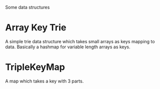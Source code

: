 Some data structures

Array Key Trie
==============

A simple trie data structure which takes small arrays as keys mapping to data. Basically a hashmap for variable length arrays as keys.


TripleKeyMap
============
A map which takes a key with 3 parts.
